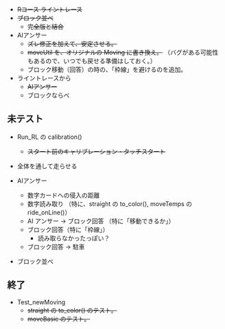 - ~~Rコース ライントレース~~
- ~~ブロック並べ~~
    - ~~完全版と結合~~
- AIアンサー
    - ~~ズレ修正を加えて、安定させる。~~
    - ~~moveUtil を、オリジナルの Moving に書き換え。~~
        （バグがある可能性もあるので、いつでも戻せる準備はしておく。）
    - ブロック移動（回答）の時の、「枠線」を避けるのを追加。
- ライントレースから
    - ~~AIアンサー~~
    - ブロックならべ



## 未テスト
- Run_RL の calibration()
    - ~~スタート前のキャリブレーション・タッチスタート~~
- 全体を通して走らせる
- AIアンサー
    - 数字カードへの侵入の距離
    - 数字読み取り
        （特に、straight の to_color(), moveTemps の ride_onLine()）
    - AI アンサー → ブロック回答 （特に「移動できるか」）
    - ブロック回答（特に「枠線」）
        - 読み取らなかったっぽい？
    - ブロック回答 → 駐車

- ブロック並べ

## 終了
- Test_newMoving
    - ~~straight の to_color() のテスト。~~
    - ~~moveBasic のテスト。~~


